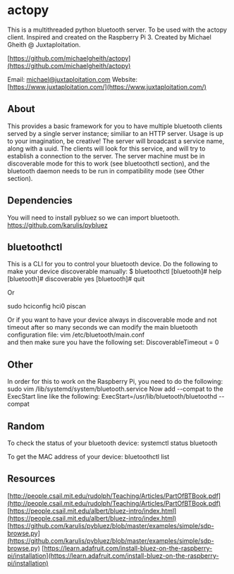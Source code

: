 # actopy
This is a multithreaded python bluetooth server.  To be used with the actopy client.  Inspired and created on the Raspberry Pi 3.  Created by Michael Gheith @ Juxtaploitation.

[https://github.com/michaelgheith/actopy](https://github.com/michaelgheith/actopy)

Email:  michael@juxtaploitation.com
Website:  [https://www.juxtaploitation.com/](https://www.juxtaploitation.com/)


## About
This provides a basic framework for you to have multiple bluetooth clients served by a single server instance; similiar to an HTTP server.  Usage is up to your imagination, be creative!  The server will broadcast a service name, along with a uuid.  The clients will look for this service, and will try to establish a connection to the server.  The server machine must be in discoverable mode for this to work (see bluetoothctl section), and the bluetooth daemon needs to be run in compatibility mode (see Other section).

## Dependencies
You will need to install pybluez so we can import bluetooth.
https://github.com/karulis/pybluez

## bluetoothctl
This is a CLI for you to control your bluetooth device.  Do the following to make your device discoverable manually:
$ bluetoothctl
[bluetooth]# help
[bluetooth]# discoverable yes
[bluetooth]# quit

Or

sudo hciconfig hci0 piscan

Or if you want to have your device always in discoverable mode and not timeout after so many seconds we can modify the main bluetooth configuration file:
vim /etc/bluetooth/main.conf  
and then make sure you have the following set:
DiscoverableTimeout = 0

## Other
In order for this to work on the Raspberry Pi, you need to do the following:
sudo vim /lib/systemd/system/bluetooth.service
Now add --compat to the ExecStart line like the following:
ExecStart=/usr/lib/bluetooth/bluetoothd --compat

## Random
To check the status of your bluetooth device:
systemctl status bluetooth

To get the MAC address of your device:
bluetoothctl list 

## Resources
[http://people.csail.mit.edu/rudolph/Teaching/Articles/PartOfBTBook.pdf](http://people.csail.mit.edu/rudolph/Teaching/Articles/PartOfBTBook.pdf)
[https://people.csail.mit.edu/albert/bluez-intro/index.html](https://people.csail.mit.edu/albert/bluez-intro/index.html)
[https://github.com/karulis/pybluez/blob/master/examples/simple/sdp-browse.py](https://github.com/karulis/pybluez/blob/master/examples/simple/sdp-browse.py)
[https://learn.adafruit.com/install-bluez-on-the-raspberry-pi/installation](https://learn.adafruit.com/install-bluez-on-the-raspberry-pi/installation)